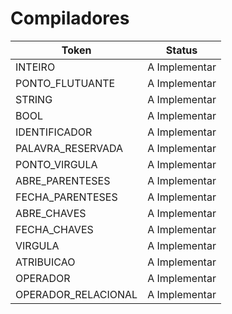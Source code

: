 # Compiladores

|Token                   | Status |
|---                     |  :---:      |
|INTEIRO                 |  A Implementar      |
|PONTO_FLUTUANTE         |  A Implementar      |
|STRING                  |  A Implementar      |
|BOOL                    |  A Implementar      |
|IDENTIFICADOR           |  A Implementar      |
|PALAVRA_RESERVADA       |  A Implementar      |
|PONTO_VIRGULA           |  A Implementar      |
|ABRE_PARENTESES         |  A Implementar      |
|FECHA_PARENTESES        |  A Implementar      |
|ABRE_CHAVES             |  A Implementar      |
|FECHA_CHAVES            |  A Implementar      |
|VIRGULA                 |  A Implementar      |
|ATRIBUICAO              |  A Implementar      |
|OPERADOR                |  A Implementar      |
|OPERADOR_RELACIONAL     |   A Implementar     |

